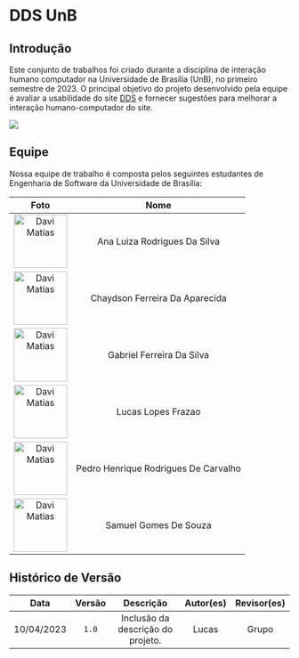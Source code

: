 
 

# DDS UnB

## Introdução

Este conjunto de trabalhos foi criado durante a disciplina de interação humano computador na Universidade de Brasília (UnB), no primeiro semestre de 2023. O principal objetivo do projeto desenvolvido pela equipe é avaliar a usabilidade do site [DDS](https://dds.dac.unb.br/) e fornecer sugestões para melhorar a interação humano-computador do site.

<img src="https://i.imgur.com/UeWPRKd.png">

## Equipe

Nossa equipe de trabalho é composta pelos seguintes estudantes de Engenharia de Software da Universidade de Brasília:

| Foto |                 Nome                 |
|:----:|:------------------------------------:|
|   <img src="https://github.com/analuizargds.png" alt="Davi Matias" style="width: 10vw">  |     Ana Luiza Rodrigues Da Silva     |
|   <img src="https://github.com/chaydson.png" alt="Davi Matias" style="width: 10vw">  |    Chaydson Ferreira Da Aparecida    |
|   <img src="https://github.com/oo7gabriel.png" alt="Davi Matias" style="width: 10vw">  |       Gabriel Ferreira Da Silva      |
|   <img src="https://github.com/lucaslopesfrazao.png" alt="Davi Matias" style="width: 10vw">  |          Lucas Lopes Frazao          |
|   <img src="https://github.com/PedroHenrique2077.png" alt="Davi Matias" style="width: 10vw">  | Pedro Henrique Rodrigues De Carvalho |
|   <img src="https://github.com/SamuelGSouza.png" alt="Davi Matias" style="width: 10vw">  | Samuel Gomes De Souza                |

## Histórico de Versão

|   Data   | Versão  |                      Descrição                      |    Autor(es)     |  Revisor(es)  |
| :--------: | :---: | :-------------------------------------------------: | :--------------: | :-----------: |
| 10/04/2023 | `1.0` |          Inclusão da descrição do projeto.          |      Lucas       | Grupo         |
